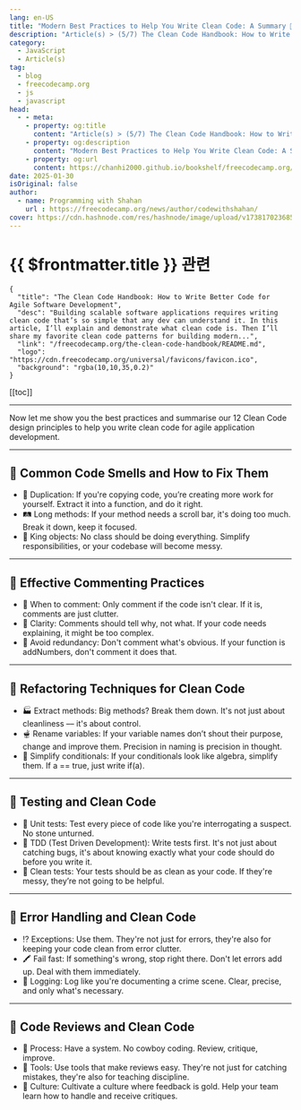 ```yaml
---
lang: en-US
title: "Modern Best Practices to Help You Write Clean Code: A Summary 🥷"
description: "Article(s) > (5/7) The Clean Code Handbook: How to Write Better Code for Agile Software Development" 
category:
  - JavaScript
  - Article(s)
tag:
  - blog
  - freecodecamp.org
  - js
  - javascript
head:
  - - meta:
    - property: og:title
      content: "Article(s) > (5/7) The Clean Code Handbook: How to Write Better Code for Agile Software Development"
    - property: og:description
      content: "Modern Best Practices to Help You Write Clean Code: A Summary 🥷"
    - property: og:url
      content: https://chanhi2000.github.io/bookshelf/freecodecamp.org/the-clean-code-handbook/modern-best-practices-to-help-you-write-clean-code-a-summary.html
date: 2025-01-30
isOriginal: false
author:
  - name: Programming with Shahan
    url : https://freecodecamp.org/news/author/codewithshahan/
cover: https://cdn.hashnode.com/res/hashnode/image/upload/v1738170236859/edacf21e-7180-4f65-9e7e-f7cf95b4f9d8.png
---
```


# {{ $frontmatter.title }} 관련

```component VPCard
{
  "title": "The Clean Code Handbook: How to Write Better Code for Agile Software Development",
  "desc": "Building scalable software applications requires writing clean code that’s so simple that any dev can understand it. In this article, I’ll explain and demonstrate what clean code is. Then I’ll share my favorite clean code patterns for building modern...",
  "link": "/freecodecamp.org/the-clean-code-handbook/README.md",
  "logo": "https://cdn.freecodecamp.org/universal/favicons/favicon.ico",
  "background": "rgba(10,10,35,0.2)"
}
```

[[toc]]

---

<SiteInfo
  name="The Clean Code Handbook: How to Write Better Code for Agile Software Development"
  desc="Building scalable software applications requires writing clean code that’s so simple that any dev can understand it. In this article, I’ll explain and demonstrate what clean code is. Then I’ll share my favorite clean code patterns for building modern..."
  url="https://freecodecamp.org/news/the-clean-code-handbook#heading-modern-best-practices-to-help-you-write-clean-code-a-summary"
  logo="https://cdn.freecodecamp.org/universal/favicons/favicon.ico"
  preview="https://cdn.hashnode.com/res/hashnode/image/upload/v1738170236859/edacf21e-7180-4f65-9e7e-f7cf95b4f9d8.png"/>

Now let me show you the best practices and summarise our 12 Clean Code design principles to help you write clean code for agile application development.

---

## 🔎 Common Code Smells and How to Fix Them

- 💊 Duplication: If you're copying code, you’re creating more work for yourself. Extract it into a function, and do it right.
- 🛤️ Long methods: If your method needs a scroll bar, it's doing too much. Break it down, keep it focused.
- 👑 King objects: No class should be doing everything. Simplify responsibilities, or your codebase will become messy.

---

## 💬 Effective Commenting Practices

- 💭 When to comment: Only comment if the code isn't clear. If it is, comments are just clutter.
- 🫗 Clarity: Comments should tell why, not what. If your code needs explaining, it might be too complex.
- 🌴 Avoid redundancy: Don't comment what's obvious. If your function is addNumbers, don't comment it does that.

---

## 🧼 Refactoring Techniques for Clean Code

- 🏭 Extract methods: Big methods? Break them down. It's not just about cleanliness –– it's about control.
- 🫕 Rename variables: If your variable names don’t shout their purpose, change and improve them. Precision in naming is precision in thought.
- 🍃 Simplify conditionals: If your conditionals look like algebra, simplify them. If a == true, just write if(a).

---

## 🧪 Testing and Clean Code

- 🧙 Unit tests: Test every piece of code like you're interrogating a suspect. No stone unturned.
- 🏇 TDD (Test Driven Development): Write tests first. It's not just about catching bugs, it's about knowing exactly what your code should do before you write it.
- 🧽 Clean tests: Your tests should be as clean as your code. If they're messy, they’re not going to be helpful.

---

## 🐛 Error Handling and Clean Code

- ⁉️ Exceptions: Use them. They're not just for errors, they're also for keeping your code clean from error clutter.
- 🖍️ Fail fast: If something's wrong, stop right there. Don't let errors add up. Deal with them immediately.
- 🚨 Logging: Log like you're documenting a crime scene. Clear, precise, and only what's necessary.

---

## 🌱 Code Reviews and Clean Code

- 🚢 Process: Have a system. No cowboy coding. Review, critique, improve.
- 🔪 Tools: Use tools that make reviews easy. They're not just for catching mistakes, they're also for teaching discipline.
- 🧦 Culture: Cultivate a culture where feedback is gold. Help your team learn how to handle and receive critiques.
